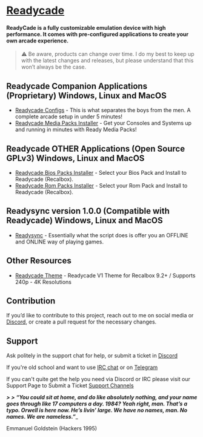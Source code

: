 # [Readycade](https://readycade.com)

#### ReadyCade is a fully customizable emulation device with high performance. It comes with pre-configured applications to create your own arcade experience.

> ⚠️ Be aware, products can change over time. I do my best to keep up with the latest changes and releases, but please understand that this won’t always be the case.


## Readycade Companion Applications (Proprietary) Windows, Linux and MacOS
- [Readycade Configs](https://github.com/readycade/readycade_configs) - This is what separates the boys from the men. A complete arcade setup in under 5 minutes!
- [Readycade Media Packs Installer](https://github.com/readycade/readycade_media) - Get your Consoles and Systems up and running in minutes with Ready Media Packs!

## Readycade OTHER Applications (Open Source GPLv3) Windows, Linux and MacOS

- [Readycade Bios Packs Installer](https://github.com/readycade/readybios) - Select your Bios Pack and Install to Readycade (Recalbox).
- [Readycade Rom Packs Installer](https://github.com/readycade/readyroms) - Select your Rom Pack and Install to Readycade (Recalbox).
 
## Readysync version 1.0.0 (Compatible with Readycade) Windows, Linux and MacOS
- [Readysync](https://github.com/readycade/readysync) - Essentially what the script does is offer you an OFFLINE and ONLINE way of playing games.

## Other Resources
- [Readycade Theme](https://github.com/readycade/readytheme) - Readycade V1 Theme for Recalbox 9.2+ / Supports 240p - 4K Resolutions 

## Contribution

If you’d like to contribute to this project, reach out to me on social media or [Discord](https://discord.gg/vw4mKzhs6n), or create a pull request for the necessary changes.

## Support

Ask politely in the support chat for help, or submit a ticket in [Discord](https://discord.gg/vw4mKzhs6n)

If you're old school and want to use [IRC chat](https://irc.readycade.com) or on [Telegram](https://t.me/mistyxmr)

If you can't quite get the help you need via Discord or IRC please visit our Support Page to Submit a Ticket [Support Channels](https://support.readycade.com/en/)


_**> > “You could sit at home, and do like absolutely nothing, and your name goes through like 17 computers a day. 1984? Yeah right, man. That’s a typo. Orwell is here now. He’s livin’ large. We have no names, man. No names. We are nameless.”**__
> > 
Emmanuel Goldstein (Hackers 1995)
